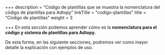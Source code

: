 +++
description = "Código de plantillas que se muestra la nomenclatura del código de plantillas para Adtopy"
linkTitle = "codigo-plantillas"
title = "Código de plantillas"
weight = 3

+++
En esta sección podemos aprender cómo es la **nomenclatura para el código y sistema de plantillas para Adtopy.**

De esta forma, en las siguiente secciones, podremos ver como mayor detalle la explicación con ejemplos de uso.